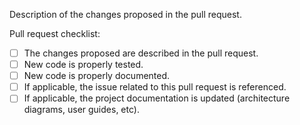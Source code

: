 Description of the changes proposed in the pull request.

Pull request checklist:
- [ ] The changes proposed are described in the pull request.
- [ ] New code is properly tested.
- [ ] New code is properly documented.
- [ ] If applicable, the issue related to this pull request is referenced.
- [ ] If applicable, the project documentation is updated (architecture diagrams, user guides, etc).
